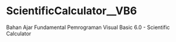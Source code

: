 # ScientificCalculator__VB6
Bahan Ajar Fundamental Pemrograman Visual Basic 6.0 - Scientific Calculator
